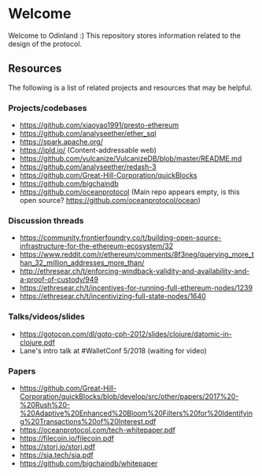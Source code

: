 # Welcome

Welcome to Odinland :) This repository stores information related to the design of the protocol.

## Resources

The following is a list of related projects and resources that may be helpful.

### Projects/codebases

* https://github.com/xiaoyao1991/presto-ethereum
* https://github.com/analyseether/ether_sql
* https://spark.apache.org/
* https://ipld.io/ (Content-addressable web)
* https://github.com/vulcanize/VulcanizeDB/blob/master/README.md
* https://github.com/analyseether/redash-3
* https://github.com/Great-Hill-Corporation/quickBlocks
* https://github.com/bigchaindb
* https://github.com/oceanprotocol (Main repo appears empty, is this open source? https://github.com/oceanprotocol/ocean)

### Discussion threads

* https://community.frontierfoundry.co/t/building-open-source-infrastructure-for-the-ethereum-ecosystem/32
* https://www.reddit.com/r/ethereum/comments/8f3neg/querying_more_than_32_million_addresses_more_than/
* http://ethresear.ch/t/enforcing-windback-validity-and-availability-and-a-proof-of-custody/949
* https://ethresear.ch/t/incentives-for-running-full-ethereum-nodes/1239
* https://ethresear.ch/t/incentivizing-full-state-nodes/1640

### Talks/videos/slides

* https://gotocon.com/dl/goto-cph-2012/slides/clojure/datomic-in-clojure.pdf
* Lane's intro talk at #WalletConf 5/2018 (waiting for video)

### Papers
* https://github.com/Great-Hill-Corporation/quickBlocks/blob/develop/src/other/papers/2017%20-%20Rush%20-%20Adaptive%20Enhanced%20Bloom%20Filters%20for%20Identifying%20Transactions%20of%20Interest.pdf
* https://oceanprotocol.com/tech-whitepaper.pdf
* https://filecoin.io/filecoin.pdf
* https://storj.io/storj.pdf
* https://sia.tech/sia.pdf
* https://github.com/bigchaindb/whitepaper
